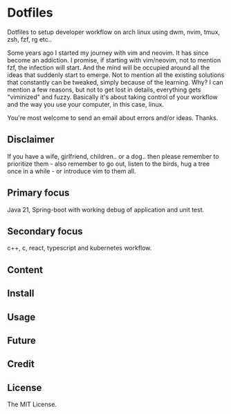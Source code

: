 # Dotfiles
Dotfiles to setup developer workflow on arch linux using dwm, nvim, tmux, zsh, fzf, rg etc..

Some years ago I started my journey with vim and neovim. It has since become an addiction. I promise, if starting with vim/neovim, not to mention fzf, the infection will start. And the mind will be occupied around all the ideas that suddenly start to emerge. Not to mention all the existing solutions that constantly can be tweaked, simply because of the learning. Why? I can mention a few reasons, but not to get lost in details, everything gets "viminized" and fuzzy. Basically it's about taking control of your workflow and the way you use your computer, in this case, linux.

You're most welcome to send an email about errors and/or ideas. Thanks.

## Disclaimer
If you have a wife, girlfriend, children.. or a dog.. then please remember to prioritize them - also remember to go out, listen to the birds, hug a tree once in a while - or introduce vim to them all.

## Primary focus
Java 21, Spring-boot with working debug of application and unit test.
## Secondary focus
c++, c, react, typescript and kubernetes workflow.
## Content
## Install
## Usage
## Future

## Credit
## License
The MIT License.
